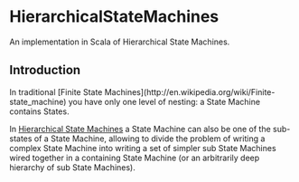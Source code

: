 HierarchicalStateMachines
=========================

An implementation in Scala of Hierarchical State Machines.
<h2>Introduction</h2>
In traditional [Finite State Machines](http://en.wikipedia.org/wiki/Finite-state_machine) you have only one level of nesting: a State Machine contains States.

In [Hierarchical State Machines](http://www.barrgroup.com/Embedded-Systems/How-To/Introduction-Hierarchical-State-Machines) a State Machine can also be one of the sub-states of a State Machine, allowing to divide the problem of writing a complex State Machine into writing a set of simpler sub State Machines wired together in a containing State Machine (or an arbitrarily deep hierarchy of sub State Machines).
